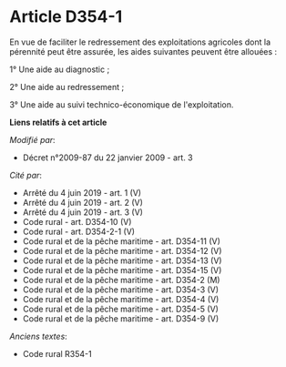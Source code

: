 # Article D354-1

En vue de faciliter le redressement des exploitations agricoles dont la pérennité peut être assurée, les aides suivantes
peuvent être allouées : 

1° Une aide au diagnostic ; 

2° Une aide au redressement ; 

3° Une aide au suivi technico-économique de l'exploitation.

**Liens relatifs à cet article**

_Modifié par_:

  - Décret n°2009-87 du 22 janvier 2009 - art. 3

_Cité par_:

  - Arrêté du 4 juin 2019 - art. 1 (V)
  - Arrêté du 4 juin 2019 - art. 2 (V)
  - Arrêté du 4 juin 2019 - art. 3 (V)
  - Code rural - art. D354-10 (V)
  - Code rural - art. D354-2-1 (V)
  - Code rural et de la pêche maritime - art. D354-11 (V)
  - Code rural et de la pêche maritime - art. D354-12 (V)
  - Code rural et de la pêche maritime - art. D354-13 (V)
  - Code rural et de la pêche maritime - art. D354-15 (V)
  - Code rural et de la pêche maritime - art. D354-2 (M)
  - Code rural et de la pêche maritime - art. D354-3 (V)
  - Code rural et de la pêche maritime - art. D354-4 (V)
  - Code rural et de la pêche maritime - art. D354-5 (V)
  - Code rural et de la pêche maritime - art. D354-9 (V)

_Anciens textes_:

  - Code rural R354-1
